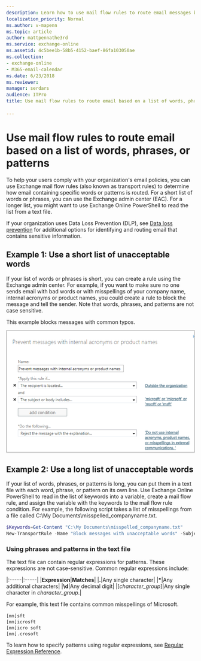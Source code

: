```yaml
---
description: Learn how to use mail flow rules to route email messages based on their contents in Exchange Online.
localization_priority: Normal
ms.author: v-mapenn
ms.topic: article
author: mattpennathe3rd
ms.service: exchange-online
ms.assetid: 4c5bee1b-58b5-4152-baef-86fa103050ae
ms.collection: 
- exchange-online
- M365-email-calendar
ms.date: 6/23/2018
ms.reviewer: 
manager: serdars
audience: ITPro
title: Use mail flow rules to route email based on a list of words, phrases, or patterns in Exchange Online

---
```


# Use mail flow rules to route email based on a list of words, phrases, or patterns

To help your users comply with your organization's email policies, you can use Exchange mail flow rules (also known as transport rules) to determine how email containing specific words or patterns is routed. For a short list of words or phrases, you can use the Exchange admin center (EAC). For a longer list, you might want to use Exchange Online PowerShell to read the list from a text file.

If your organization uses Data Loss Prevention (DLP), see [Data loss prevention](../../security-and-compliance/data-loss-prevention/data-loss-prevention.md) for additional options for identifying and routing email that contains sensitive information.

## Example 1: Use a short list of unacceptable words

If your list of words or phrases is short, you can create a rule using the Exchange admin center. For example, if you want to make sure no one sends email with bad words or with misspellings of your company name, internal acronyms or product names, you could create a rule to block the message and tell the sender. Note that words, phrases, and patterns are not case sensitive.

This example blocks messages with common typos.

![Rule showing blocking a message based on text patterns](../../media/a8489cbb-be59-4890-ae30-1431703eeb88.png)

## Example 2: Use a long list of unacceptable words

If your list of words, phrases, or patterns is long, you can put them in a text file with each word, phrase, or pattern on its own line. Use Exchange Online PowerShell to read in the list of keywords into a variable, create a mail flow rule, and assign the variable with the keywords to the mail flow rule condition. For example, the following script takes a list of misspellings from a file called C:\My Documents\misspelled_companyname.txt.

```PowerShell
$Keywords=Get-Content "C:\My Documents\misspelled_companyname.txt"
New-TransportRule -Name "Block messages with unacceptable words" -SubjectOrBodyContainsWords $Keywords -SentToScope "NotInOrganization" -RejectMessageReasonText "Do not use internal acronyms, product names, or misspellings in external communications."
```

### Using phrases and patterns in the text file

The text file can contain regular expressions for patterns. These expressions are not case-sensitive. Common regular expressions include:

|:-----|:-----|
|**Expression**|**Matches**|
|**.**|Any single character|
|**\***|Any additional characters|
|**\d**|Any decimal digit|
|[*character_group*]|Any single character in *character_group*.|

For example, this text file contains common misspellings of Microsoft.

```
[mn]sft
[mn]icrosft
[mn]icro soft
[mn].crosoft
```

To learn how to specify patterns using regular expressions, see [Regular Expression Reference](https://go.microsoft.com/fwlink/p/?LinkId=532394).
